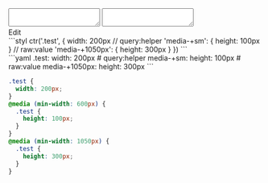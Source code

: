<div data-size="300" class="code-cont" data-example="above">
    <div class="code">
        <div class="code-wrap">
            <textarea id="stylus"></textarea>
            <textarea id="css"></textarea>
            <div class="edit-code">
                <span>Edit</span>
            </div>
        </div>
    </div>
</div>


<div data-size="300" data-examples="stylus"></div>
```styl
ctr('.test', {
  width: 200px
  // query:helper
  'media-+sm': {
    height: 100px
  }
  // raw:value
  'media-+1050px': {
    height: 300px
  }
})
```

<div data-size="300" data-examples="yaml"></div>
```yaml
.test:
  width: 200px
  # query:helper
  media-+sm:
    height: 100px
  # raw:value
  media-+1050px:
    height: 300px
```

```css
.test {
  width: 200px;
}
@media (min-width: 600px) {
  .test {
    height: 100px;
  }
}
@media (min-width: 1050px) {
  .test {
    height: 300px;
  }
}
```
<div class="cf"></div>
